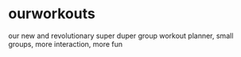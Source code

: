 ourworkouts
===========

our new and revolutionary super duper group workout planner, small groups, more interaction, more fun
